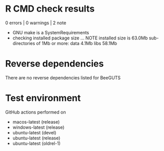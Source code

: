 # R CMD check results

0 errors | 0 warnings | 2 note

* GNU make is a SystemRequirements
* checking installed package size ... NOTE
  installed size is 63.0Mb
  sub-directories of 1Mb or more:
    data   4.1Mb
    libs  58.1Mb

# Reverse dependencies

There are no reverse dependencies listed for BeeGUTS


# Test environment

GitHub actions performed on 
- macos-latest (release)
- windows-latest (release)
- ubuntu-latest (devel)
- ubuntu-latest (release)
- ubuntu-latest (oldrel-1)
